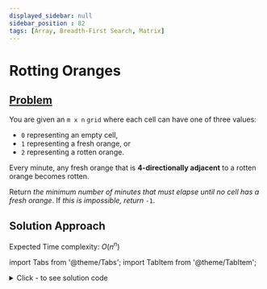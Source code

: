 ```yaml
---
displayed_sidebar: null
sidebar_position : 82
tags: [Array, Breadth-First Search, Matrix]
---
```


# Rotting Oranges

## [Problem](https://leetcode.com/problems/rotting-oranges/)

<p>You are given an <code>m x n</code> <code>grid</code> where each cell can have one of three values:</p>

<ul>
	<li><code>0</code> representing an empty cell,</li>
	<li><code>1</code> representing a fresh orange, or</li>
	<li><code>2</code> representing a rotten orange.</li>
</ul>

<p>Every minute, any fresh orange that is <strong>4-directionally adjacent</strong> to a rotten orange becomes rotten.</p>

<p>Return <em>the minimum number of minutes that must elapse until no cell has a fresh orange</em>. If <em>this is impossible, return</em> <code>-1</code>.</p>

## Solution Approach

Expected Time complexity: $O(n^n)$

import Tabs from '@theme/Tabs';
import TabItem from '@theme/TabItem';

<details><summary>Click - to see solution code</summary>

<Tabs>
<TabItem value="cpp" label="C++">

```cpp
class Solution {
    deque<pair<int, int>> dq;
    vector<vector<int>> ans, vis, vis1;
    int n, m;
    vector<vector<int>> g;

   public:
    void dfs(int i, int j, int time) {
        if (vis[i][j] == 1 && ans[i][j] < time) return;
        vis[i][j] = 1;
        ans[i][j] = min(ans[i][j], time);

        int dx[] = {1, -1, 0, 0};
        int dy[] = {0, 0, 1, -1};
        for (int k = 0; k < 4; k++) {
            int x = i + dx[k];
            int y = j + dy[k];
            if ((!(x < 0 || x >= n || y < 0 || y >= m)) && g[x][y] == 1) {
                dfs(x, y, time + 1);
            }
        }
    }

    int orangesRotting(vector<vector<int>>& grid) {
        g = grid;
        n = grid.size();
        m = grid[0].size();
        ans.resize(n, vector<int>(m, INT_MAX));
        vis = ans;
        vis1 = vis;

        for (int i = 0; i < n; i++) {
            for (int j = 0; j < m; j++) {
                if (grid[i][j] == 2) {
                    g = grid;
                    vis = vis1;
                    dfs(i, j, 0);
                }
            }
        }

        int res = 0;
        for (int i = 0; i < n; i++) {
            for (int j = 0; j < m; j++) {
                if (grid[i][j] != 0) {
                    res = max(res, ans[i][j]);
                    if (res == INT_MAX) return -1;
                }
            }
        }

        return res;
    }
};

```
</TabItem>
</Tabs>

</details>
